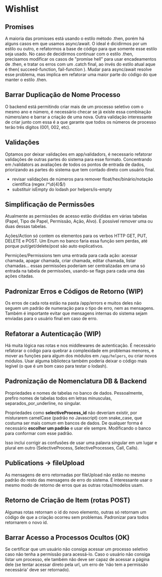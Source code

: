 # Wishlist

## Promises

A maioria das promisses está usando o estilo método .then, porém há alguns casos em que usamos async/await. O ideal é
dicidirmos por um estilo ou outro, e refatormos a base de código para que somente esse estilo seja usado. No caso de
decidirmos continuar com o estilo .then, precisamos modificar os casos de "promise hell" para usar encadeamentos de
.then, e tratar os erros com um .catch final, ao invés do estilo atual aque é then( succeed-function, fail-function ).
Mudar para async/await resolve esse problema, mas implica em refatorar uma maior parte do código do que manter o estilo
.then.

## Barrar Duplicação de Nome Processo

O backend está permitindo criar mais de um processo seletivo com o mesmo ano e número, é necessário checar se já existe
essa combinação número/ano e barrar a criação de uma nova. Outra validação interessante de criar junto com essa é a que
garante que todos os números de processo terão três dígitos (001, 002, etc).

## Validações 

Optamos por deixar validações em app/validadors, é necessario refatorar validações de outras partes do sistema para esse
formato. Concentrando em /validators as avaliações de todos os pontos de entrada de dados, priorizando as partes do sistema
que tem contado direto com usuário final. 

  - revisar validações de números para remover float/hex/binário/notação científica (regex /^\d{4}$/)
  - substituir isEmpty do lodash por helpers/is-empty 


## Simplificação de Permissões

Atualmente as permissões de acesso estão divididas em várias tabelas (Papel, Tipo de Papel, Permissão, Ação, Alvo). É
possível remover uma ou duas dessas tabelas.

Ações/Action só contem os elementos para os verbos HTTP GET, PUT, DELETE e POST. Um Enum no banco faria essa função sem
perdas, até porque put/get/delete/post são auto explicativos.

Permições/Permissions tem uma entrada para cada ação: acessar chamada, apagar chamada, criar chamada, editar chamada,
listar chamadas... essas permissões poderiam ser centralizadas em uma só entrada na tabela de permissões, usando-se
flags para cada uma das ações citadas.

## Padronizar Erros e Códigos de Retorno (WIP)

Os erros de cada rota estão na pasta /app/errors e muitos deles não seguem um padrão de numeração para o tipo de erro,
nem as mensagens. Também é importante evitar que mensagens internas do sistema sejam enviadas para o usuário final em
caso de erro.

## Refatorar a Autenticação (WIP)

Há muita lógica nas rotas e nos middlewares de autenticação. É necessário refatorar o código para quebrar a complexidade
em problemas menores, e mover as funções para algum dos módulos em `/app/helpers`, ou criar novos módulos. Usar alguma
biblioteca também poderia deixar o código mais legível (o que é um bom caso para testar o lodash).

## Padronização de Nomenclatura DB & Backend

Propriedades e nomes de tabelas no banco de dados. Pessoalmente, prefiro nomes de tabelas todos em letras minusculas,
separados_por_underline, no singular.

Propriedades como **selectiveProcess_id** não deveriam existir, por misturarem camelCase (padrão no Javascript) com
snake_case, que costuma ser mais comum em bancos de dados. De qualquer forma é necessário **escolher um padrão** e usar
ele sempre. Modificando o banco para conformar com esse padrão.

Isso inclui corrigir as confusões de usar uma palavra singular em um lugar e plural em outro (SelectiveProcess,
SelectiveProcesses, Call, Calls).

## Publications -> fileUpload

As mensagens de erro retornadas por fileUpload não estão no mesmo padrão do resto das mensagens de erro do sistema. É
interessante usar o mesmo modo de retorno de erros que as outras rotas/modelos usam.

## Retorno de Criação de Item (rotas POST)

Algumas rotas retornam o id do novo elemento, outras só retornam um código de que a criação ocorreu sem problemas.
Padronizar para todos retornarem o novo id.

## Barrar Acesso a Processos Ocultos (OK)

Se certificar que um usuário não consiga acessar um processo seletivo caso não tenha a permissão para acessá-lo. Caso o
usuário não consiga listar um processo, ele também não deve ser capaz de acessar a página dele (se tentar acessar direto
pela url, um erro de 'não tem a permissão necessária' deve ser retornado).
